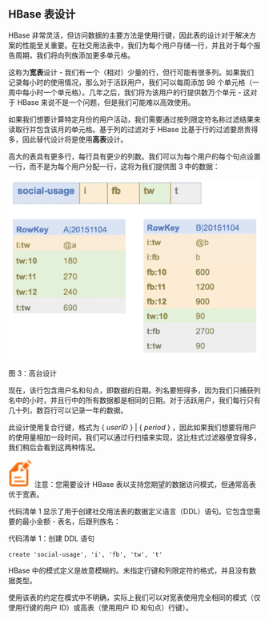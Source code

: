 ## HBase 表设计

HBase 非常灵活，但访问数据的主要方法是使用行键，因此表的设计对于解决方案的性能至关重要。在社交用法表中，我们为每个用户存储一行，并且对于每个报告周期，我们将向列族添加更多单元格。

这称为**宽表**设计 - 我们有一个（相对）少量的行，但行可能有很多列。如果我们记录每小时的使用情况，那么对于活跃用户，我们可以每周添加 98 个单元格（一周中每小时一个单元格）。几年之后，我们将为该用户的行提供数万个单元 - 这对于 HBase 来说不是一个问题，但是我们可能难以高效使用。

如果我们想要计算特定月份的用户活动，我们需要通过按列限定符名称过滤结果来读取行并包含该月的单元格。基于列的过滤对于 HBase 比基于行的过滤要昂贵得多，因此替代设计将是使用**高表**设计。

高大的表具有更多行，每行具有更少的列数。我们可以为每个用户的每个句点设置一行，而不是为每个用户分配一行，这将为我们提供图 3 中的数据：

![](img/00005.jpeg)

图 3：高台设计

现在，该行包含用户名和句点，即数据的日期。列名要短得多，因为我们只捕获列名中的小时，并且行中的所有数据都是相同的日期。对于活跃用户，我们每行只有几十列，数百行可以记录一年的数据。

此设计使用复合行键，格式为 { _userID_ } | { _period_ } ，因此如果我们想要将用户的使用量相加一段时间，我们可以通过行扫描来实现，这比柱式过滤器便宜得多，我们稍后会看到这两种情况。

![](img/00006.jpeg) 注意：您需要设计 HBase 表以支持您期望的数据访问模式，但通常高表优于宽表。

代码清单 1 显示了用于创建社交用法表的数据定义语言（DDL）语句。它包含您需要的最小金额 - 表名，后跟列族名：

代码清单 1：创建 DDL 语句

```
create 'social-usage', 'i', 'fb', 'tw', 't'

```

HBase 中的模式定义是故意模糊的。未指定行键和列限定符的格式，并且没有数据类型。

使用该表的约定在模式中不明确，实际上我们可以对宽表使用完全相同的模式（仅使用行键的用户 ID）或高表（使用用户 ID 和句点）行键）。